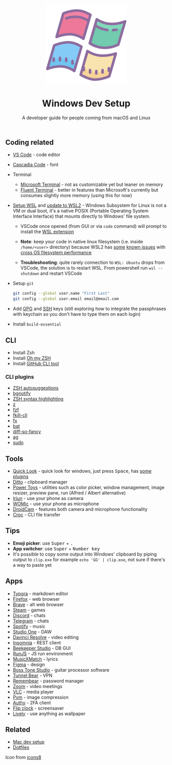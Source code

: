 <header align="center">
    <div align="center">
        <img src="icon.png" alt="Logo" width="250" />
    </div>
    <h1 align="center">Windows Dev Setup</h1>
    <p align="center">A developer guide for people coming from macOS and Linux</p>
</header>



## Coding related

- [VS Code](https://code.visualstudio.com/Download) - code editor

- [Cascadia Code](https://github.com/microsoft/cascadia-code) - font

- Terminal
  - [Microsoft Terminal](https://www.microsoft.com/en-us/p/windows-terminal/9n0dx20hk701?activetab=pivot:overviewtab) - not as customizable yet but leaner on memory
  - [Fluent Terminal](https://www.microsoft.com/en-us/p/fluent-terminal/9p2krlmfxf9t?cid=storebadge&ocid=badge&rtc=1&activetab=pivot:overviewtab) - better in features than Microsoft's currently but consumes slightly more memory (using this for now)

- [Setup WSL](https://github.com/michaeltreat/Windows-Subsystem-For-Linux-Setup-Guide) and [update to WSL2](https://docs.microsoft.com/en-us/windows/wsl/install-win10#update-to-wsl-2) - Windows Subsystem for Linux is not a VM or dual boot, it's a native POSIX (Portable Operating System Interface Interface) that mounts directly to Windows' file system.

  - VSCode once opened (from GUI or via `code` command) will prompt to install the [WSL extension](https://marketplace.visualstudio.com/items?itemName=ms-vscode-remote.remote-wsl)

  - **Note**: keep your code in native linux filesystem (i.e. inside `/home/<user>` directory) because WSL2 has [some](https://docs.microsoft.com/en-us/windows/wsl/compare-versions) [known issues](https://github.com/microsoft/WSL/issues/4197) with [cross OS filesystem performance](https://vxlabs.com/2019/12/06/wsl2-io-measurements/)

  - **Troubleshooting**: quite rarely connection to `WSL: Ubuntu` drops from VSCode, the solution is to restart WSL. From powershell run `wsl --shutdown` and restart VSCode

- Setup `git`

  ```sh
  git config --global user.name "First Last"
  git config --global user.email email@email.com
  ```

- Add [GPG](https://help.github.com/en/articles/managing-commit-signature-verification) and [SSH](https://help.github.com/en/articles/connecting-to-github-with-ssh) keys (still exploring how to integrate the passphrases with keychain so you don't have to type them on each login)

- Install `build-essential`



## CLI

- Install Zsh
- Install [Oh my ZSH](https://github.com/robbyrussell/oh-my-zsh)
- Install [GitHub CLI tool](https://github.com/cli/cli)



### CLI plugins

- [ZSH autosuggestions](https://github.com/zsh-users/zsh-autosuggestions/blob/master/INSTALL.md)
- [bgnotify](https://github.com/robbyrussell/oh-my-zsh/tree/master/plugins/bgnotify)
- [ZSH syntax highlighting](https://github.com/zsh-users/zsh-syntax-highlighting/blob/master/INSTALL.md)
- [z](https://github.com/robbyrussell/oh-my-zsh/tree/master/plugins/z)
- [fzf](https://github.com/junegunn/fzf)
- [fkill-cli](https://github.com/sindresorhus/fkill-cli)
- [fx](https://github.com/antonmedv/fx)
- [bat](https://github.com/sharkdp/bat#on-ubuntu-using-apt)
- [diff-so-fancy](https://github.com/so-fancy/diff-so-fancy)
- [ag](https://github.com/ggreer/the_silver_searcher)
- [sudo](https://github.com/robbyrussell/oh-my-zsh/tree/master/plugins/sudo)



## Tools

- [Quick Look](https://github.com/QL-Win/QuickLook) - quick look for windows, just press <kbd>Space</kbd>, has [some plugins](https://github.com/QL-Win/QuickLook/wiki/Available-Plugins)
- [Ditto](https://www.microsoft.com/en-us/p/ditto-clipboard/9nblggh3zbjq?activetab=pivot:overviewtab#) - clipboard manager
- [Power Toys](https://github.com/microsoft/PowerToys) - utilities such as color picker, window management, image resizer, preview pane, run (Alfred / Albert alternative)
- [Iriun](https://iriun.com/) - use your phone as camera
- [WOMic](https://wolicheng.com/womic/) - use your phone as microphone
- [DroidCam](http://www.dev47apps.com/) - features both camera and microphone functionality
- [Croc](https://github.com/schollz/croc) - CLI file transfer



## Tips

- **Emoji picker**: use <kbd>Super</kbd> + <kbd>.</kbd>
- **App switcher**: use <kbd>Super</kbd> + <kbd>Number key</kbd>
- It's possible to copy some output into Windows' clipboard by piping output to `clip.exe` for example `echo 'GG' | clip.exe`, not sure if there's a way to paste yet



## Apps

- [Typora](https://typora.io/) - markdown editor
- [Firefox](https://www.mozilla.org/en-US/firefox/new/) - web browser
- [Brave](https://brave.com/download/) - alt web browser
- [Steam](https://store.steampowered.com/) - games
- [Discord](https://discord.com/new) - chats
- [Telegram](https://telegram.org/) - chats
- [Spotify](https://www.spotify.com/in/download/windows/) - music
- [Studio One](https://www.presonus.com/products/Studio-One) - DAW
- [Davinci Resolve](https://www.blackmagicdesign.com/products/davinciresolve/) - video editing
- [Insomnia](https://insomnia.rest/download/#windows) - REST client
- [Beekeeper Studio](https://github.com/beekeeper-studio/beekeeper-studio) - DB GUI
- [RunJS](https://runjs.dev/) - JS run environment
- [MusicXMatch](https://www.microsoft.com/en-us/p/musixmatch-lyrics-sing-along-spotify-itunes-windows-media-player/9wzdncrfj235?activetab=pivot:overviewtab) - lyrics
- [Figma](https://www.figma.com/downloads/) - design
- [Boss Tone Studio](https://www.boss.info/global/products/gt-1/downloads/) - guitar processor software
- [Tunnel Bear](https://www.tunnelbear.com/apps/windows) - VPN
- [Remembear](https://www.remembear.com/download) - password manager
- [Zoom](https://zoom.us/download#client_4meeting) - video meetings
- [VLC](https://www.microsoft.com/en-us/p/vlc/9nblggh4vvnh?activetab=pivot:overviewtab) - media player
- [Pym](https://www.microsoft.com/en-us/p/pym/9pmtmrnbxmpb?activetab=pivot:overviewtab) - image compression
- [Authy](https://www.microsoft.com/en-us/p/pym/9pmtmrnbxmpb?activetab=pivot:overviewtab) - 2FA client
- [Flip clock](https://fliqlo.com/#/screensaver) - screensaver
- [Lively](https://github.com/rocksdanister/lively) - use anything as wallpaper



## Related

- [Mac dev setup](https://github.com/divyanshu013/mac-dev-setup)
- [Dotfiles](https://github.com/divyanshu013/dotfiles)

Icon from [icons8](https://icons8.com)
